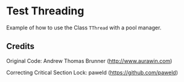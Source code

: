 # Test Threading

Example of how to use the Class `TThread` with a pool manager.

## Credits

Original Code: Andrew Thomas Brunner (http://www.aurawin.com)

Correcting Critical Section Lock: paweld (https://github.com/paweld)
